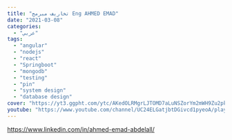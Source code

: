 ```yaml
---
title: "تخاريف مبرمج Eng AHMED EMAD"
date: "2021-03-08"
categories:
  - "عربي"
tags:
  - "angular"
  - "nodejs"
  - "react"
  - "Springboot"
  - "mongodb"
  - "testing"
  - "pin"
  - "system design"
  - "database design"
cover: "https://yt3.ggpht.com/ytc/AKedOLRMgrLJTOMD7aLuNSZorYm2mWH9Zu2pkz5L1zL9=s176-c-k-c0x00ffffff-no-rj"
youtube: "https://www.youtube.com/channel/UC24ELGatjbtDGivcd1pyeoA/playlists"
---
```


https://www.linkedin.com/in/ahmed-emad-abdelall/
